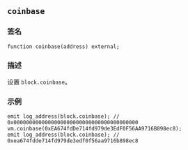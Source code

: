 ## `coinbase`

### 签名

```solidity
function coinbase(address) external;
```

### 描述

设置 `block.coinbase`。

### 示例

```solidity
emit log_address(block.coinbase); // 0x0000000000000000000000000000000000000000
vm.coinbase(0xEA674fdDe714fd979de3EdF0F56AA9716B898ec8);
emit log_address(block.coinbase); // 0xea674fdde714fd979de3edf0f56aa9716b898ec8
```
